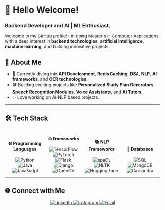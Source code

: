 # 👋 Hello Welcome!  
### Backend Developer and AI | ML Enthusiast.

Welcome to my GitHub profile! I'm doing Master's in Computer Applications with a deep interest in **backend technologies**, **artificial intelligence**, **machine learning**, and building innovative projects.

## 🚀 About Me  
- 🌱 Currently diving into **API Development**, **Redis Caching**, **DSA**, **NLP**, **AI frameworks**, and **OCR technologies**.  
- 🛠️ Building exciting projects like **Personalized Study Plan Generators**, **Speech Recognition Modules**, **Voice Assistants**, and **AI Tutors**.  
- ✨ Love working on AI-NLP based projects.

---

## 🛠️ Tech Stack

<div align="center">

<!-- First Column: Programming Languages -->
<div style="display:inline-block; width: 22%; margin-right: 2%; text-align: center;">
  <h4>🌐 Programming Languages</h4>
  <img src="https://img.shields.io/badge/Python-3776AB?style=for-the-badge&logo=python&logoColor=white" alt="Python">
  <img src="https://img.shields.io/badge/Java-007396?style=for-the-badge&logo=java&logoColor=white" alt="Java">
  <img src="https://img.shields.io/badge/JavaScript-F7DF1E?style=for-the-badge&logo=javascript&logoColor=black" alt="JavaScript">
</div>

<!-- Second Column: Frameworks -->
<div style="display:inline-block; width: 22%; margin-right: 2%; text-align: center;">
  <h4>⚙️ Frameworks</h4>
  <img src="https://img.shields.io/badge/TensorFlow-FF6F00?style=for-the-badge&logo=tensorflow&logoColor=white" alt="TensorFlow">
  <img src="https://img.shields.io/badge/PyTorch-EE4C2C?style=for-the-badge&logo=pytorch&logoColor=white" alt="PyTorch">
  <img src="https://img.shields.io/badge/Flask-000000?style=for-the-badge&logo=flask&logoColor=white" alt="Flask">
  <img src="https://img.shields.io/badge/Django-092E20?style=for-the-badge&logo=django&logoColor=white" alt="Django">
  <img src="https://img.shields.io/badge/OpenCV-5C3EE8?style=for-the-badge&logo=opencv&logoColor=white" alt="OpenCV">
</div>

<!-- Third Column: NLP Frameworks -->
<div style="display:inline-block; width: 22%; margin-right: 2%; text-align: center;">
  <h4>📚 NLP Frameworks</h4>
  <img src="https://img.shields.io/badge/spaCy-09A3D5?style=for-the-badge&logo=spacy&logoColor=white" alt="spaCy">
  <img src="https://img.shields.io/badge/NLTK-0000FF?style=for-the-badge&logo=nltk&logoColor=white" alt="NLTK">
  <img src="https://img.shields.io/badge/HuggingFace-FF5733?style=for-the-badge&logo=huggingface&logoColor=white" alt="Hugging Face">
</div>

<!-- Fourth Column: Databases -->
<div style="display:inline-block; width: 22%; text-align: center;">
  <h4>💾 Databases</h4>
  <img src="https://img.shields.io/badge/SQL-4479A1?style=for-the-badge&logo=sql&logoColor=white" alt="SQL">
  <img src="https://img.shields.io/badge/MongoDB-47A248?style=for-the-badge&logo=mongodb&logoColor=white" alt="MongoDB">
  <img src="https://img.shields.io/badge/Cassandra-1287B1?style=for-the-badge&logo=apache-cassandra&logoColor=white" alt="Cassandra">
</div>

</div>

---

## 🌐 Connect with Me  

<div align="center">
  <a href="https://linkedin.com/in/gk-linkin">
    <img src="https://img.shields.io/badge/LinkedIn-0A66C2?style=for-the-badge&logo=linkedin&logoColor=white" alt="LinkedIn">
  </a>
  <a href="https://instagram.com/iz_kris_">
    <img src="https://img.shields.io/badge/Instagram-E4405F?style=for-the-badge&logo=instagram&logoColor=white" alt="Instagram">
  </a>
  <a href="gokulakriskgk@gmail.com">
    <img src="https://img.shields.io/badge/Email-D14836?style=for-the-badge&logo=gmail&logoColor=white" alt="Email">
  </a>
</div>
